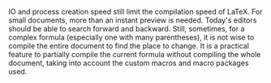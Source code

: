IO and process creation speed still limit the compilation speed of LaTeX. For small documents, more than an instant preview is needed. Today's editors should be able to search forward and backward. Still, sometimes, for a complex formula (especially one with many parentheses), it is not wise to compile the entire document to find the place to change. It is a practical feature to partially compile the current formula without compiling the whole document, taking into account the custom macros and macro packages used.
